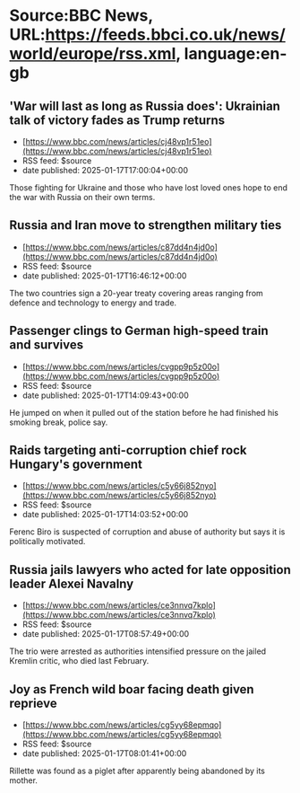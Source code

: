 # Source:BBC News, URL:https://feeds.bbci.co.uk/news/world/europe/rss.xml, language:en-gb

## 'War will last as long as Russia does': Ukrainian talk of victory fades as Trump returns
 - [https://www.bbc.com/news/articles/cj48vp1r51eo](https://www.bbc.com/news/articles/cj48vp1r51eo)
 - RSS feed: $source
 - date published: 2025-01-17T17:00:04+00:00

Those fighting for Ukraine and those who have lost loved ones hope to end the war with Russia on their own terms.

## Russia and Iran move to strengthen military ties
 - [https://www.bbc.com/news/articles/c87dd4n4jd0o](https://www.bbc.com/news/articles/c87dd4n4jd0o)
 - RSS feed: $source
 - date published: 2025-01-17T16:46:12+00:00

The two countries sign a 20-year treaty covering areas ranging from defence and technology to energy and trade.

## Passenger clings to German high-speed train and survives
 - [https://www.bbc.com/news/articles/cvgpp9p5z00o](https://www.bbc.com/news/articles/cvgpp9p5z00o)
 - RSS feed: $source
 - date published: 2025-01-17T14:09:43+00:00

He jumped on when it pulled out of the station before he had finished his smoking break, police say.

## Raids targeting anti-corruption chief rock Hungary's government
 - [https://www.bbc.com/news/articles/c5y66j852nyo](https://www.bbc.com/news/articles/c5y66j852nyo)
 - RSS feed: $source
 - date published: 2025-01-17T14:03:52+00:00

Ferenc Biro is suspected of corruption and abuse of authority but says it is politically motivated.

## Russia jails lawyers who acted for late opposition leader Alexei Navalny
 - [https://www.bbc.com/news/articles/ce3nnvq7kplo](https://www.bbc.com/news/articles/ce3nnvq7kplo)
 - RSS feed: $source
 - date published: 2025-01-17T08:57:49+00:00

The trio were arrested as authorities intensified pressure on the jailed Kremlin critic, who died last February.

## Joy as French wild boar facing death given reprieve
 - [https://www.bbc.com/news/articles/cg5yy68epmqo](https://www.bbc.com/news/articles/cg5yy68epmqo)
 - RSS feed: $source
 - date published: 2025-01-17T08:01:41+00:00

Rillette was found as a piglet after apparently being abandoned by its mother.

